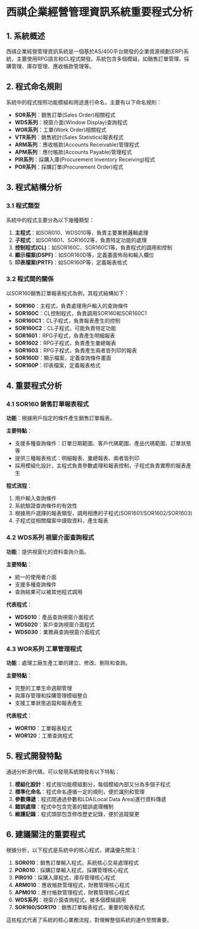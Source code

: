 # 西祺企業經營管理資訊系統重要程式分析

## 1. 系統概述

西祺企業經營管理資訊系統是一個基於AS/400平台開發的企業資源規劃(ERP)系統，主要使用RPG語言和CL程式開發。系統包含多個模組，如銷售訂單管理、採購管理、庫存管理、應收帳款管理等。

## 2. 程式命名規則

系統中的程式按照功能模組和用途進行命名，主要有以下命名規則：

- **SOR系列**：銷售訂單(Sales Order)相關程式
- **WDS系列**：視窗介面(Window Display)查詢程式
- **WOR系列**：工單(Work Order)相關程式
- **VTR系列**：銷售統計(Sales Statistics)報表程式
- **ARM系列**：應收帳款(Accounts Receivable)管理程式
- **APM系列**：應付帳款(Accounts Payable)管理程式
- **PIR系列**：採購入庫(Procurement Inventory Receiving)程式
- **POR系列**：採購訂單(Procurement Order)程式

## 3. 程式結構分析

### 3.1 程式類型

系統中的程式主要分為以下幾種類型：

1. **主程式**：如SOR010、WDS010等，負責主要業務邏輯處理
2. **子程式**：如SOR1601、SOR1602等，負責特定功能的處理
3. **控制程式(CL)**：如SOR160C、SOR160C1等，負責程式的調用和控制
4. **顯示檔案(DSPF)**：如SOR160D等，定義畫面佈局和輸入欄位
5. **印表檔案(PRTF)**：如SOR160P等，定義報表格式

### 3.2 程式間的關係

以SOR160銷售訂單報表程式為例，其程式結構如下：

- **SOR160**：主程式，負責處理用戶輸入的查詢條件
- **SOR160C**：CL控制程式，負責調用SOR160和SOR160C1
- **SOR160C1**：CL子程式，負責報表產生的控制
- **SOR160C2**：CL子程式，可能負責特定功能
- **SOR1601**：RPG子程式，負責產生明細報表
- **SOR1602**：RPG子程式，負責產生彙總報表
- **SOR1603**：RPG子程式，負責產生兩者皆列印的報表
- **SOR160D**：顯示檔案，定義查詢條件畫面
- **SOR160P**：印表檔案，定義報表格式

## 4. 重要程式分析

### 4.1 SOR160 銷售訂單報表程式

**功能**：根據用戶指定的條件產生銷售訂單報表。

**主要特點**：
- 支援多種查詢條件：訂單日期範圍、客戶代碼範圍、產品代碼範圍、訂單狀態等
- 提供三種報表格式：明細報表、彙總報表、兩者皆列印
- 採用模組化設計，主程式負責參數處理和報表控制，子程式負責實際的報表產生

**程式流程**：
1. 用戶輸入查詢條件
2. 系統驗證查詢條件的有效性
3. 根據用戶選擇的報表類型，調用相應的子程式(SOR1601/SOR1602/SOR1603)
4. 子程式從相關檔案中讀取資料，產生報表

### 4.2 WDS系列 視窗介面查詢程式

**功能**：提供視窗化的資料查詢介面。

**主要特點**：
- 統一的使用者介面
- 支援多種查詢條件
- 查詢結果可以被其他程式調用

**代表程式**：
- **WDS010**：產品查詢視窗介面程式
- **WDS020**：客戶查詢視窗介面程式
- **WDS030**：業務員查詢視窗介面程式

### 4.3 WOR系列 工單管理程式

**功能**：處理工廠生產工單的建立、修改、刪除和查詢。

**主要特點**：
- 完整的工單生命週期管理
- 與庫存管理和採購管理模組整合
- 支援工單狀態追蹤和報表產生

**代表程式**：
- **WOR110**：工單報表程式
- **WOR120**：工單查詢程式

## 5. 程式開發特點

通過分析源代碼，可以發現系統開發有以下特點：

1. **模組化設計**：程式按功能模組劃分，每個模組內部又分為多個子程式
2. **標準化命名**：程式命名遵循一定的規則，便於識別和管理
3. **參數傳遞**：程式間通過參數和LDA(Local Data Area)進行資料傳遞
4. **錯誤處理**：程式中包含完善的錯誤處理機制
5. **維護記錄**：程式頭部包含修改歷史記錄，便於追蹤變更

## 6. 建議關注的重要程式

根據分析，以下程式是系統中的核心程式，建議優先關注：

1. **SOR010**：銷售訂單輸入程式，系統核心交易處理程式
2. **POR010**：採購訂單輸入程式，採購管理核心程式
3. **PIR010**：採購入庫程式，庫存管理核心程式
4. **ARM010**：應收帳款管理程式，財務管理核心程式
5. **APM010**：應付帳款管理程式，財務管理核心程式
6. **WDS系列**：視窗介面查詢程式，被多個模組調用
7. **SOR160/SOR170**：銷售訂單報表程式，重要的報表程式

這些程式代表了系統的核心業務流程，對理解整個系統的運作至關重要。 